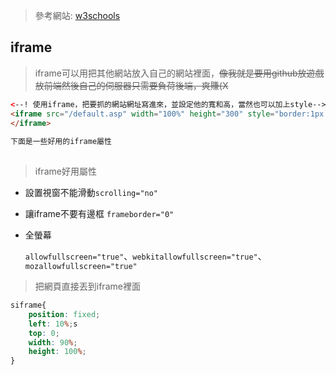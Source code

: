 > 參考網站: [w3schools](https://www.w3schools.com/tags/tag_iframe.ASP)

## iframe

> iframe可以用把其他網站放入自己的網站裡面，~~像我就是要用github放遊戲放前端然後自己的伺服器只需要負荷後端，爽賺(X~~

```HTML
<--! 使用iframe，把要抓的網站網址寫進來，並設定他的寬和高，當然也可以加上style-->
<iframe src="/default.asp" width="100%" height="300" style="border:1px solid black;">
</iframe>
    
下面是一些好用的iframe屬性
    
```



> iframe好用屬性

* 設置視窗不能滑動`scrolling="no"`

* 讓iframe不要有邊框 `frameborder="0"`

* 全螢幕 

  `allowfullscreen="true"`、`webkitallowfullscreen="true"`、`mozallowfullscreen="true"`



> 把網頁直接丟到iframe裡面

```CSS
siframe{
    position: fixed;
    left: 10%;s
    top: 0;
    width: 90%;
    height: 100%;
}
```

